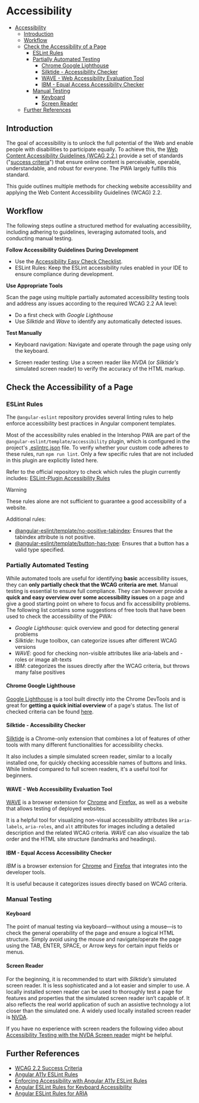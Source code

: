 <!--
kb_guide
kb_pwa
kb_everyone
kb_sync_latest_only
-->

# Accessibility

- [Accessibility](#accessibility)
  - [Introduction](#introduction)
  - [Workflow](#workflow)
  - [Check the Accessibility of a Page](#check-the-accessibility-of-a-page)
    - [ESLint Rules](#eslint-rules)
    - [Partially Automated Testing](#partially-automated-testing)
      - [Chrome Google Lighthouse](#chrome-google-lighthouse)
      - [Silktide - Accessibility Checker](#silktide---accessibility-checker)
      - [WAVE - Web Accessibility Evaluation Tool](#wave---web-accessibility-evaluation-tool)
      - [IBM - Equal Access Accessibility Checker](#ibm---equal-access-accessibility-checker)
    - [Manual Testing](#manual-testing)
      - [Keyboard](#keyboard)
      - [Screen Reader](#screen-reader)
  - [Further References](#further-references)

## Introduction

The goal of accessibility is to unlock the full potential of the Web and enable people with disabilities to participate equally.
To achieve this, the [Web Content Accessibility Guidelines (WCAG 2.2.)](https://wcagcom.wpenginepowered.com/resource/what-is-wcag/) provide a set of standards ("[success criteria](https://www.w3.org/WAI/WCAG22/Understanding/)") that ensure online content is perceivable, operable, understandable, and robust for everyone.
The PWA largely fulfills this standard.

This guide outlines multiple methods for checking website accessibility and applying the Web Content Accessibility Guidelines (WCAG) 2.2.

## Workflow

The following steps outline a structured method for evaluating accessibility, including adhering to guidelines, leveraging automated tools, and conducting manual testing.

**Follow Accessibility Guidelines During Development**

- Use the [Accessibility Easy Check Checklist](accessibility-easy-check.md).
- ESLint Rules: Keep the ESLint accessibility rules enabled in your IDE to ensure compliance during development.

**Use Appropriate Tools**

Scan the page using multiple partially automated accessibility testing tools and address any issues according to the required WCAG 2.2 AA level:

- Do a first check with _Google Lighthouse_
- Use _Silktide_ and _Wave_ to identify any automatically detected issues.

**Test Manually**

- Keyboard navigation: Navigate and operate through the page using only the keyboard.

- Screen reader testing: Use a screen reader like _NVDA_ (or _Silktide's_ simulated screen reader) to verify the accuracy of the HTML markup.

## Check the Accessibility of a Page

### ESLint Rules

The `@angular-eslint` repository provides several linting rules to help enforce accessibility best practices in Angular component templates.

Most of the accessibility rules enabled in the Intershop PWA are part of the `@angular-eslint/template/accessibility` plugin, which is configured in the project's [.eslintrc.json](../../.eslintrc.json) file.
To verify whether your custom code adheres to these rules, run `npm run lint`.
Only a few specific rules that are not included in this plugin are explicitly listed here.

Refer to the official repository to check which rules the plugin currently includes: [ESLint-Plugin Accessibility Rules](https://github.com/angular-eslint/angular-eslint/blob/main/packages/eslint-plugin-template/src/configs/accessibility.json)

> [!WARNING]
> These rules alone are not sufficient to guarantee a good accessibility of a website.

Additional rules:

- [@angular-eslint/template/no-positive-tabindex](https://github.com/angular-eslint/angular-eslint/blob/main/packages/eslint-plugin-template/docs/rules/no-positive-tabindex.md): Ensures that the tabindex attribute is not positive.
- [@angular-eslint/template/button-has-type](https://github.com/angular-eslint/angular-eslint/blob/main/packages/eslint-plugin-template/docs/rules/button-has-type.md): Ensures that a button has a valid type specified.

### Partially Automated Testing

While automated tools are useful for identifying **basic** accessibility issues, they can **only partially check that the WCAG criteria are met**.
Manual testing is essential to ensure full compliance.
They can however provide a **quick and easy overview over some accessibility issues** on a page and give a good starting point on where to focus and fix accessibility problems.
The following list contains some suggestions of free tools that have been used to check the accessibility of the PWA:

- _Google Lighthouse_: quick overview and good for detecting general problems
- _Silktide_: huge toolbox, can categorize issues after different WCAG versions
- _WAVE_: good for checking non-visible attributes like aria-labels and -roles or image alt-texts
- _IBM_: categorizes the issues directly after the WCAG criteria, but throws many false positives

#### Chrome Google Lighthouse

[Google Lighthouse](https://developer.chrome.com/docs/lighthouse) is a tool built directly into the Chrome DevTools and is great for **getting a quick initial overview** of a page's status.
The list of checked criteria can be found [here](https://developer.chrome.com/docs/lighthouse/accessibility/scoring).

#### Silktide - Accessibility Checker

[Silktide](https://chromewebstore.google.com/detail/silktide-accessibility-ch/mpobacholfblmnpnfbiomjkecoojakah) is a Chrome-only extension that combines a lot of features of other tools with many different functionalities for accessibility checks.

It also includes a simple simulated screen reader, similar to a locally installed one, for quickly checking accessible names of buttons and links.
While limited compared to full screen readers, it's a useful tool for beginners.

#### WAVE - Web Accessibility Evaluation Tool

[WAVE](https://wave.webaim.org/) is a browser extension for [Chrome](https://chromewebstore.google.com/detail/wave-evaluation-tool/jbbplnpkjmmeebjpijfedlgcdilocofh) and [Firefox](https://addons.mozilla.org/en-US/firefox/addon/wave-accessibility-tool/), as well as a website that allows testing of deployed websites.

It is a helpful tool for visualizing non-visual accessibility attributes like `aria-labels`, `aria-roles`, and `alt` attributes for images including a detailed description and the related WCAG criteria. _WAVE_ can also visualize the tab order and the HTML site structure (landmarks and headings).

#### IBM - Equal Access Accessibility Checker

_IBM_ is a browser extension for [Chrome](https://chromewebstore.google.com/detail/ibm-equal-access-accessib/lkcagbfjnkomcinoddgooolagloogehp) and [Firefox](https://addons.mozilla.org/en-US/firefox/addon/accessibility-checker/) that integrates into the developer tools.

It is useful because it categorizes issues directly based on WCAG criteria.

### Manual Testing

#### Keyboard

The point of manual testing via keyboard—without using a mouse—is to check the general operability of the page and ensure a logical HTML structure.
Simply avoid using the mouse and navigate/operate the page using the TAB, ENTER, SPACE, or Arrow keys for certain input fields or menus.

#### Screen Reader

For the beginning, it is recommended to start with _Silktide’s_ simulated screen reader.
It is less sophisticated and a lot easier and simpler to use.
A locally installed screen reader can be used to thoroughly test a page for features and properties that the simulated screen reader isn’t capable of.
It also reflects the real world application of such an assistive technology a lot closer than the simulated one.
A widely used locally installed screen reader is [NVDA](https://www.nvaccess.org/download/).

If you have no experience with screen readers the following video about [Accessibility Testing with the NVDA Screen reader](https://www.youtube.com/watch?v=Vx1vSd5uYS8) might be helpful.

## Further References

- [WCAG 2.2 Success Criteria](https://www.w3.org/WAI/WCAG22/Understanding/)
- [Angular A11y ESLint Rules](https://dev.to/bitovi/angular-a11y-eslint-rules-2fjc)
- [Enforcing Accessibility with Angular A11y ESLint Rules](https://www.bitovi.com/blog/angular-a11y-eslint-rules)
- [Angular ESLint Rules for Keyboard Accessibility](https://dev.to/angular/angular-eslint-rules-for-keyboard-accessibility-236f)
- [Angular ESLint Rules for ARIA](https://dev.to/angular/angular-eslint-rules-for-aria-3ba1)
